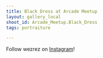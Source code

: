 ```yaml
---
title: Black Dress at Arcade Meetup
layout: gallery_local
shoot_id: Arcade_Meetup.Black_Dress
tags: portraiture

---
```


Follow wezrez on [Instagram](https://www.instagram.com/wezrez)!


